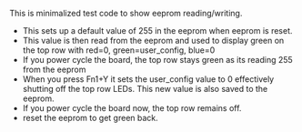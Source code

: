 
This is minimalized test code to show eeprom reading/writing.   

- This sets up a default value of 255 in the eeprom when eeprom is reset.   
- This value is then read from the eeprom and used to display green on the top row with red=0, green=user_config, blue=0   
- If you power cycle the board, the top row stays green as its reading 255 from the eeprom   
- When you press Fn1+Y it sets the user_config value to 0 effectively shutting off the top row LEDs. This new value is also saved to the eeprom.   
- If you power cycle the board now, the top row remains off.   
- reset the eeprom to get green back.   
 
